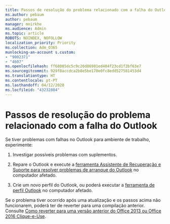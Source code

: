 ```yaml
---
title: Passos de resolução do problema relacionado com a falha do Outlook
ms.author: pebaum
author: pebaum
manager: mnirkhe
ms.audience: Admin
ms.topic: article
ROBOTS: NOINDEX, NOFOLLOW
localization_priority: Priority
ms.collection: Adm_O365
munlocking-an-account s.custom:
- "9002371"
- "4607"
ms.openlocfilehash: ff68085dc5c9c26d86981ed404f23cd1f2bf63e7
ms.sourcegitcommit: 929f8accdca2b8e5be170e0fc8edd527581453d4
ms.translationtype: HT
ms.contentlocale: pt-PT
ms.lasthandoff: 04/12/2020
ms.locfileid: "43232804"
---
```

# <a name="outlook-crash-troubleshooting-steps"></a>Passos de resolução do problema relacionado com a falha do Outlook

Se tiver problemas com falhas no Outlook para ambiente de trabalho, experimente:

1. Investigar possíveis problemas com suplementos.

2. Repare o Outlook e execute a [ferramenta Assistente de Recuperação e Suporte para resolver problemas de arranque do Outlook](https://aka.ms/SaRA-OutlookWontStart) no computador afetado.

3. Crie um novo perfil do Outlook, ou poderá executar a [ferramenta de perfil Outlook](https://aka.ms/SaRA-OutlookSetupProfile) no computador afetado.

Se o problema tiver ocorrido após uma atualização e os passos acima não funcionarem, poderá ter de reverter para uma compilação anterior. Consulte [Como reverter para uma versão anterior do Office 2013 ou Office 2016 Clique-e-Use](https://support.microsoft.com/help/2770432).
